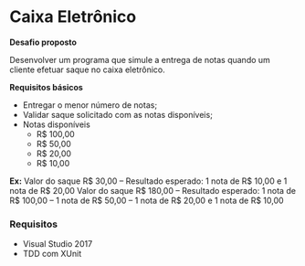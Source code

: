 # Caixa Eletrônico

**Desafio proposto**

Desenvolver um programa que simule a entrega de notas quando um cliente efetuar saque no caixa eletrônico.

**Requisitos básicos**

* Entregar o menor número de notas;
* Validar saque solicitado com as notas disponíveis;
* Notas disponíveis
  * R$ 100,00
  * R$ 50,00
  * R$ 20,00
  * R$ 10,00
  
**Ex:** 
Valor do saque R$ 30,00 – Resultado esperado: 1 nota de R$ 10,00 e 1 nota de R$ 20,00
Valor do saque R$ 180,00 – Resultado esperado: 1 nota de R$ 100,00 – 1 nota de R$ 50,00 – 1 nota de R$ 20,00 e 1 nota de R$ 10,00

### Requisitos ###
* Visual Studio 2017
* TDD com XUnit

